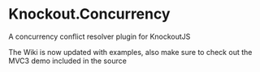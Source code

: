 Knockout.Concurrency
====================

A concurrency conflict resolver plugin for KnockoutJS

The Wiki is now updated with examples, also make sure to check out the MVC3 demo included in the source
